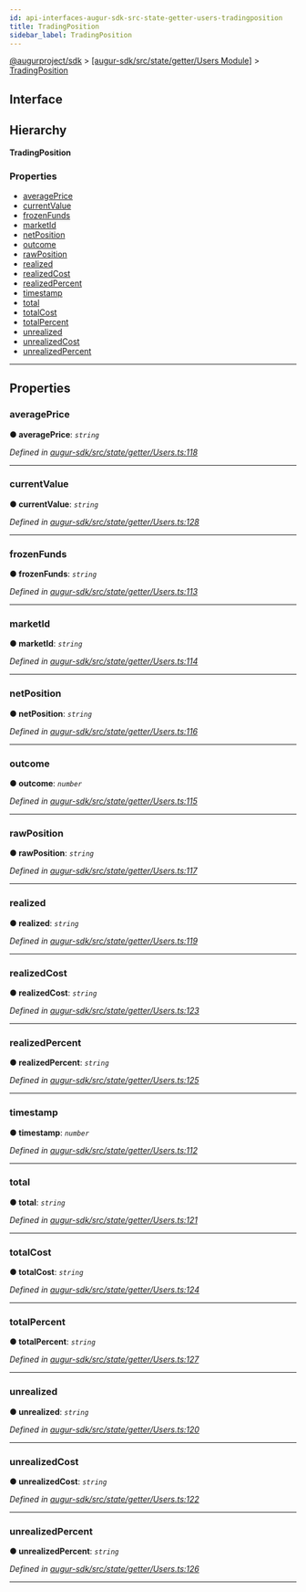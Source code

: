 ```yaml
---
id: api-interfaces-augur-sdk-src-state-getter-users-tradingposition
title: TradingPosition
sidebar_label: TradingPosition
---
```


[@augurproject/sdk](api-readme.md) > [[augur-sdk/src/state/getter/Users Module]](api-modules-augur-sdk-src-state-getter-users-module.md) > [TradingPosition](api-interfaces-augur-sdk-src-state-getter-users-tradingposition.md)

## Interface

## Hierarchy

**TradingPosition**

### Properties

* [averagePrice](api-interfaces-augur-sdk-src-state-getter-users-tradingposition.md#averageprice)
* [currentValue](api-interfaces-augur-sdk-src-state-getter-users-tradingposition.md#currentvalue)
* [frozenFunds](api-interfaces-augur-sdk-src-state-getter-users-tradingposition.md#frozenfunds)
* [marketId](api-interfaces-augur-sdk-src-state-getter-users-tradingposition.md#marketid)
* [netPosition](api-interfaces-augur-sdk-src-state-getter-users-tradingposition.md#netposition)
* [outcome](api-interfaces-augur-sdk-src-state-getter-users-tradingposition.md#outcome)
* [rawPosition](api-interfaces-augur-sdk-src-state-getter-users-tradingposition.md#rawposition)
* [realized](api-interfaces-augur-sdk-src-state-getter-users-tradingposition.md#realized)
* [realizedCost](api-interfaces-augur-sdk-src-state-getter-users-tradingposition.md#realizedcost)
* [realizedPercent](api-interfaces-augur-sdk-src-state-getter-users-tradingposition.md#realizedpercent)
* [timestamp](api-interfaces-augur-sdk-src-state-getter-users-tradingposition.md#timestamp)
* [total](api-interfaces-augur-sdk-src-state-getter-users-tradingposition.md#total)
* [totalCost](api-interfaces-augur-sdk-src-state-getter-users-tradingposition.md#totalcost)
* [totalPercent](api-interfaces-augur-sdk-src-state-getter-users-tradingposition.md#totalpercent)
* [unrealized](api-interfaces-augur-sdk-src-state-getter-users-tradingposition.md#unrealized)
* [unrealizedCost](api-interfaces-augur-sdk-src-state-getter-users-tradingposition.md#unrealizedcost)
* [unrealizedPercent](api-interfaces-augur-sdk-src-state-getter-users-tradingposition.md#unrealizedpercent)

---

## Properties

<a id="averageprice"></a>

###  averagePrice

**● averagePrice**: *`string`*

*Defined in [augur-sdk/src/state/getter/Users.ts:118](https://github.com/AugurProject/augur/blob/3727cd4ec9/packages/augur-sdk/src/state/getter/Users.ts#L118)*

___
<a id="currentvalue"></a>

###  currentValue

**● currentValue**: *`string`*

*Defined in [augur-sdk/src/state/getter/Users.ts:128](https://github.com/AugurProject/augur/blob/3727cd4ec9/packages/augur-sdk/src/state/getter/Users.ts#L128)*

___
<a id="frozenfunds"></a>

###  frozenFunds

**● frozenFunds**: *`string`*

*Defined in [augur-sdk/src/state/getter/Users.ts:113](https://github.com/AugurProject/augur/blob/3727cd4ec9/packages/augur-sdk/src/state/getter/Users.ts#L113)*

___
<a id="marketid"></a>

###  marketId

**● marketId**: *`string`*

*Defined in [augur-sdk/src/state/getter/Users.ts:114](https://github.com/AugurProject/augur/blob/3727cd4ec9/packages/augur-sdk/src/state/getter/Users.ts#L114)*

___
<a id="netposition"></a>

###  netPosition

**● netPosition**: *`string`*

*Defined in [augur-sdk/src/state/getter/Users.ts:116](https://github.com/AugurProject/augur/blob/3727cd4ec9/packages/augur-sdk/src/state/getter/Users.ts#L116)*

___
<a id="outcome"></a>

###  outcome

**● outcome**: *`number`*

*Defined in [augur-sdk/src/state/getter/Users.ts:115](https://github.com/AugurProject/augur/blob/3727cd4ec9/packages/augur-sdk/src/state/getter/Users.ts#L115)*

___
<a id="rawposition"></a>

###  rawPosition

**● rawPosition**: *`string`*

*Defined in [augur-sdk/src/state/getter/Users.ts:117](https://github.com/AugurProject/augur/blob/3727cd4ec9/packages/augur-sdk/src/state/getter/Users.ts#L117)*

___
<a id="realized"></a>

###  realized

**● realized**: *`string`*

*Defined in [augur-sdk/src/state/getter/Users.ts:119](https://github.com/AugurProject/augur/blob/3727cd4ec9/packages/augur-sdk/src/state/getter/Users.ts#L119)*

___
<a id="realizedcost"></a>

###  realizedCost

**● realizedCost**: *`string`*

*Defined in [augur-sdk/src/state/getter/Users.ts:123](https://github.com/AugurProject/augur/blob/3727cd4ec9/packages/augur-sdk/src/state/getter/Users.ts#L123)*

___
<a id="realizedpercent"></a>

###  realizedPercent

**● realizedPercent**: *`string`*

*Defined in [augur-sdk/src/state/getter/Users.ts:125](https://github.com/AugurProject/augur/blob/3727cd4ec9/packages/augur-sdk/src/state/getter/Users.ts#L125)*

___
<a id="timestamp"></a>

###  timestamp

**● timestamp**: *`number`*

*Defined in [augur-sdk/src/state/getter/Users.ts:112](https://github.com/AugurProject/augur/blob/3727cd4ec9/packages/augur-sdk/src/state/getter/Users.ts#L112)*

___
<a id="total"></a>

###  total

**● total**: *`string`*

*Defined in [augur-sdk/src/state/getter/Users.ts:121](https://github.com/AugurProject/augur/blob/3727cd4ec9/packages/augur-sdk/src/state/getter/Users.ts#L121)*

___
<a id="totalcost"></a>

###  totalCost

**● totalCost**: *`string`*

*Defined in [augur-sdk/src/state/getter/Users.ts:124](https://github.com/AugurProject/augur/blob/3727cd4ec9/packages/augur-sdk/src/state/getter/Users.ts#L124)*

___
<a id="totalpercent"></a>

###  totalPercent

**● totalPercent**: *`string`*

*Defined in [augur-sdk/src/state/getter/Users.ts:127](https://github.com/AugurProject/augur/blob/3727cd4ec9/packages/augur-sdk/src/state/getter/Users.ts#L127)*

___
<a id="unrealized"></a>

###  unrealized

**● unrealized**: *`string`*

*Defined in [augur-sdk/src/state/getter/Users.ts:120](https://github.com/AugurProject/augur/blob/3727cd4ec9/packages/augur-sdk/src/state/getter/Users.ts#L120)*

___
<a id="unrealizedcost"></a>

###  unrealizedCost

**● unrealizedCost**: *`string`*

*Defined in [augur-sdk/src/state/getter/Users.ts:122](https://github.com/AugurProject/augur/blob/3727cd4ec9/packages/augur-sdk/src/state/getter/Users.ts#L122)*

___
<a id="unrealizedpercent"></a>

###  unrealizedPercent

**● unrealizedPercent**: *`string`*

*Defined in [augur-sdk/src/state/getter/Users.ts:126](https://github.com/AugurProject/augur/blob/3727cd4ec9/packages/augur-sdk/src/state/getter/Users.ts#L126)*

___

